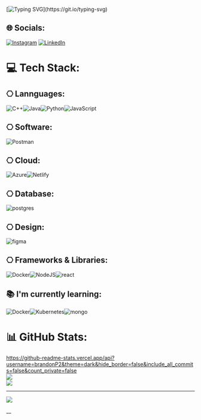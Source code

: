 [![Typing SVG](https://readme-typing-svg.demolab.com?font=Fira+Code&pause=1000&color=482BF7&width=435&lines=It's+not+the+end...)](https://git.io/typing-svg)

## 🌐 Socials:
[![Instagram](https://img.shields.io/badge/Instagram-%23E4405F.svg?logo=Instagram&logoColor=white)](https://www.instagram.com/edoardo.sf/) [![LinkedIn](https://img.shields.io/badge/LinkedIn-%230077B5.svg?logo=linkedin&logoColor=white)](https://www.linkedin.com/in/brandon-edoardo-samayoa-flores-7b2897275/) 

# 💻 Tech Stack:

## ⎔ Lannguages:
![C++](https://img.shields.io/badge/c++-%2300599C.svg?style=for-the-badge&logo=c%2B%2B&logoColor=white)![Java](https://img.shields.io/badge/java-%23ED8B00.svg?style=for-the-badge&logo=java&logoColor=white)![Python](https://img.shields.io/badge/python-3670A0?style=for-the-badge&logo=python&logoColor=ffdd54)![JavaScript](https://img.shields.io/badge/javascript-%23323330.svg?style=for-the-badge&logo=javascript&logoColor=%23F7DF1E)

## ⎔ Software:
![Postman](https://img.shields.io/badge/Postman-FF6C37?style=for-the-badge&logo=postman&logoColor=white)
## ⎔ Cloud:
![Azure](https://img.shields.io/badge/microsoft%20azure-0089D6?style=for-the-badge&logo=microsoft-azure&logoColor=white)![Netlify](https://img.shields.io/badge/Netlify-00C7B7?style=for-the-badge&logo=netlify&logoColor=white)
## ⎔ Database:
![postgres](https://img.shields.io/badge/PostgreSQL-316192?style=for-the-badge&logo=postgresql&logoColor=white)
## ⎔ Design:
![figma](https://img.shields.io/badge/Figma-F24E1E?style=for-the-badge&logo=figma&logoColor=white)

## ⎔ Frameworks & Libraries:
![Docker](https://img.shields.io/badge/Docker-2CA5E0?style=for-the-badge&logo=docker&logoColor=white)![NodeJS](https://img.shields.io/badge/node.js-6DA55F?style=for-the-badge&logo=node.js&logoColor=white)![react](https://img.shields.io/badge/React-20232A?style=for-the-badge&logo=react&logoColor=61DAFB)


## 📚 I'm currently learning:
![Docker](https://img.shields.io/badge/Docker-2CA5E0?style=for-the-badge&logo=docker&logoColor=white)![Kubernetes](https://img.shields.io/badge/kubernetes-326ce5.svg?&style=for-the-badge&logo=kubernetes&logoColor=white)![mongo](https://img.shields.io/badge/MongoDB-4EA94B?style=for-the-badge&logo=mongodb&logoColor=white)

# 📊 GitHub Stats:
https://github-readme-stats.vercel.app/api?username=brandonP2&theme=dark&hide_border=false&include_all_commits=false&count_private=false<br/>
![](https://github-readme-streak-stats.herokuapp.com/?user=brandonP2&theme=dark&hide_border=false)<br/>
![](https://github-readme-stats.vercel.app/api/top-langs/?username=brandonP2&theme=dark&hide_border=false&include_all_commits=false&count_private=false&layout=compact)<br/>

---
[![](https://visitcount.itsvg.in/api?id=brandonP2&icon=2&color=11)](https://visitcount.itsvg.in)

__
